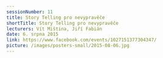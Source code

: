 ```yaml
---
sessionNumber: 11
title: Story Telling pro nevypravěče
shortTitle: Story Telling pro nevypravěče
lecturers: Vít Miština, Jiří Fabián
date: 6. srpna 2015
link: https://www.facebook.com/events/1027151377304347/
picture: /images/posters-small/2015-08-06.jpg
---
```


